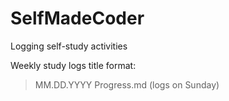 # SelfMadeCoder
Logging self-study activities

Weekly study logs title format:        
> MM.DD.YYYY Progress.md
(logs on Sunday)
